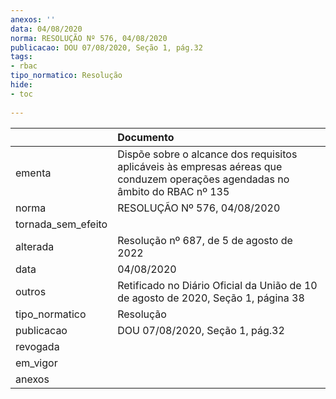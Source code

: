 ```yaml
---
anexos: ''
data: 04/08/2020
norma: RESOLUÇÃO Nº 576, 04/08/2020
publicacao: DOU 07/08/2020, Seção 1, pág.32
tags:
- rbac
tipo_normatico: Resolução
hide: 
- toc 
 
---
```


|                    | Documento                                                                                                                     |
|:-------------------|:------------------------------------------------------------------------------------------------------------------------------|
| ementa             | Dispõe sobre o alcance dos requisitos aplicáveis às empresas aéreas que conduzem operações agendadas no âmbito do RBAC nº 135 |
| norma              | RESOLUÇÃO Nº 576, 04/08/2020                                                                                                  |
| tornada_sem_efeito |                                                                                                                               |
| alterada           | Resolução nº 687, de 5 de agosto de 2022                                                                                      |
| data               | 04/08/2020                                                                                                                    |
| outros             | Retificado no Diário Oficial da União de 10 de agosto de 2020, Seção 1, página 38                                             |
| tipo_normatico     | Resolução                                                                                                                     |
| publicacao         | DOU 07/08/2020, Seção 1, pág.32                                                                                               |
| revogada           |                                                                                                                               |
| em_vigor           |                                                                                                                               |
| anexos             |                                                                                                                               |
